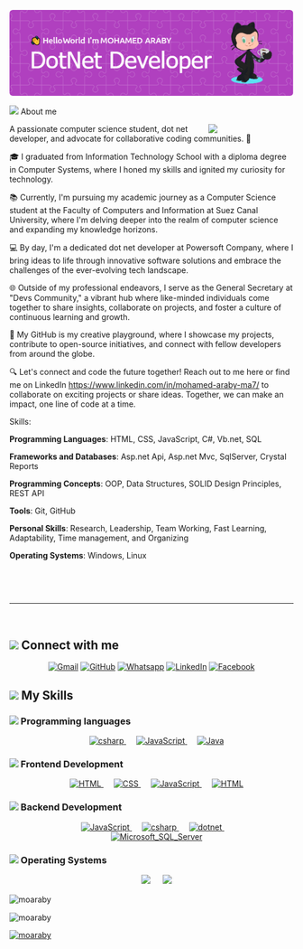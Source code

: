 ![Header](Header.png)

<img src = "https://i.pinimg.com/originals/3f/7e/4e/3f7e4eff7c96e9fe4b8b4b1ff3f7bdb5.gif" width = 6.5%> About me

<img align="right" src="https://github.com/7oSkaaa/7oSkaaa/blob/main/Images/Right_Side.gif?raw=true" width=30%>
<p>
A passionate computer science student, dot net developer, and advocate for collaborative coding communities. 🚀

🎓 I graduated from Information Technology School with a diploma degree in Computer Systems, where I honed my skills and ignited my curiosity for technology.

📚 Currently, I'm pursuing my academic journey as a Computer Science student at the Faculty of Computers and Information at Suez Canal University, where I'm delving deeper into the realm of computer science and expanding my knowledge horizons.

💻 By day, I'm a dedicated dot net developer at Powersoft Company, where I bring ideas to life through innovative software solutions and embrace the challenges of the ever-evolving tech landscape.

🌐 Outside of my professional endeavors, I serve as the General Secretary at "Devs Community," a vibrant hub where like-minded individuals come together to share insights, collaborate on projects, and foster a culture of continuous learning and growth.

🌟 My GitHub is my creative playground, where I showcase my projects, contribute to open-source initiatives, and connect with fellow developers from around the globe.

🔍 Let's connect and code the future together! Reach out to me here or find me on LinkedIn https://www.linkedin.com/in/mohamed-araby-ma7/ to collaborate on exciting projects or share ideas. Together, we can make an impact, one line of code at a time. 

Skills:

<strong> Programming Languages</strong>: HTML, CSS, JavaScript, C#, Vb.net, SQL

<strong>Frameworks and Databases</strong>: Asp.net Api, Asp.net Mvc, SqlServer, Crystal Reports

<strong>Programming Concepts</strong>: OOP, Data Structures, SOLID Design Principles, REST API

<strong>Tools</strong>: Git, GitHub

<strong>Personal Skills</strong>: Research, Leadership, Team Working, Fast Learning, Adaptability, Time management,   and Organizing

<strong>Operating Systems</strong>: Windows, Linux

<br>

</p>
<br>
<!-- ## <img src = "https://i.pinimg.com/originals/3f/7e/4e/3f7e4eff7c96e9fe4b8b4b1ff3f7bdb5.gif" width = 6.5%> Top Repositories
<a teget="_black" href=""></a>
 -->
<hr>
<br>

## <img src="https://github.com/7oSkaaa/7oSkaaa/blob/main/Images/Connect-with-me.gif?raw=true" width="10%"> Connect with me

<p align="center">
	<a href="arabym702@gmail.com"><img img src="https://img.shields.io/badge/gmail-%23EA4335.svg?style=plastic&logo=gmail&logoColor=white" alt="Gmail"/></a>
	<a href="https://github.com/MoARABY"><img src="https://img.shields.io/badge/github-%23181717.svg?style=plastic&logo=github&logoColor=white" alt="GitHub"/></a>
	<a href="https://wa.me/0201012209503"><img src="https://img.shields.io/badge/whatsapp-%2325D366.svg?style=plastic&logo=whatsapp&logoColor=white" alt="Whatsapp"/></a>
	<a href="https://https://www.linkedin.com/in/mohamed-araby-ma7/"><img src="https://img.shields.io/badge/linkedin-%230A66C2.svg?style=plastic&logo=linkedin&logoColor=white" alt="LinkedIn"/></a>
	<a href="https://www.facebook.com/Araby.isc/"><img src="https://img.shields.io/badge/facebook-%231877F2.svg?style=plastic&logo=facebook&logoColor=white" alt="Facebook"/></a>
</p>

## <img src="https://media2.giphy.com/media/QssGEmpkyEOhBCb7e1/giphy.gif?cid=ecf05e47a0n3gi1bfqntqmob8g9aid1oyj2wr3ds3mg700bl&rid=giphy.gif" width ="3%"> My Skills

### <img src = "https://github.com/7oSkaaa/7oSkaaa/blob/main/Images/Programming_Languages.gif?raw=true" width=5%> Programming languages
<p align="center"> 
  &emsp;
	  <a href="https://www.w3schools.com/cs" target="_blank"> 
     <img alt="csharp" src="https://img.shields.io/badge/csharp%20-5C2D91.svg?style=plastic&logo=csharp&logoColor=white">
   </a>
  &emsp;
  <a href="https://developer.mozilla.org/en-US/docs/Web/JavaScript" target="_blank"> 
     <img alt="JavaScript" src="https://img.shields.io/badge/JavaScript%20-%23F7DF1E.svg?style=plastic&logo=javascript&logoColor=black">
   </a>
  &emsp;
  <a href="https://www.java.com" target="_blank"> 
    <img alt="Java" src="https://img.shields.io/badge/Visual_basic-%23007396.svg?style=plastic&logo=Vb&logoColor=white">
  </a>
</p>

### <img src = "https://github.com/7oSkaaa/7oSkaaa/blob/main/Images/Front_End.gif?raw=true" width=5%> Frontend Development

<p align="center"> 
  &emsp; 
  <a href="https://www.w3.org/html/" target="_blank"> 
   <img alt="HTML" src="https://img.shields.io/badge/HTML5%20-%23E34F26.svg?style=plastic&logo=html5&logoColor=white">
  </a>   
  &emsp;
  <a href="https://www.w3schools.com/css/" target="_blank">
    <img alt="CSS" src="https://img.shields.io/badge/CSS%20-%231572B6.svg?style=plastic&logo=css3&logoColor=white">
  </a> 
  &emsp;
  <a href="https://developer.mozilla.org/en-US/docs/Web/JavaScript" target="_blank"> 
     <img alt="JavaScript" src="https://img.shields.io/badge/JavaScript%20-%23F7DF1E.svg?style=plastic&logo=javascript&logoColor=black">
   </a>
	  &emsp;
	  <a href="https://getbootstrap.com" target="_blank"> 
   <img alt="HTML" src="https://img.shields.io/badge/Bootstrap%20-563D7C.svg?style=plastic&logo=Bootstrap&logoColor=white">
  </a>  
</p>

### <img src = "https://github.com/7oSkaaa/7oSkaaa/blob/main/Images/Software_Tools.gif?raw=true" width=5%> Backend Development

<p align="center">
&emsp;
  <a href="https://developer.mozilla.org/en-US/docs/Web/JavaScript" target="_blank"> 
     <img alt="JavaScript" src="https://img.shields.io/badge/JavaScript%20-%23F7DF1E.svg?style=plastic&logo=javascript&logoColor=black">
   </a>
  &emsp;
	  <a href="https://www.w3schools.com/cs" target="_blank"> 
     <img alt="csharp" src="https://img.shields.io/badge/csharp%20-5C2D91.svg?style=plastic&logo=csharp&logoColor=white">
   </a>
   &emsp;
	  <a href="https://dotnet.microsoft.com/en-us/apps/aspnet" target="_blank"> 
     <img alt="dotnet" src="https://img.shields.io/badge/.NET%20-5C2D91.svg?style=plastic&logo=dotnet&logoColor=white">
   </a>
  &emsp;
     <br/>
   &emsp;
		  <a href="https://www.w3schools.com/sql/default.asp" target="_blank"> 
     <img alt="Microsoft_SQL_Server" src="https://img.shields.io/badge/Microsoft_SQL_Server%20-CC2927.svg?style=plastic&logo=microsoft-sql-server&logoColor=white">
   </a>
	<br/>
		
### <img src = "https://github.com/7oSkaaa/7oSkaaa/blob/main/Images/OS.gif?raw=true" width=5%> Operating Systems

<p align="center">
  &emsp;
    <a href="#"><img src="https://img.shields.io/badge/Linux-FCC624?style=plastic&logo=linux&logoColor=black"></a>
  &emsp;
    <a href="#"><img src="https://img.shields.io/badge/Windows-0078D6?style=plastic&logo=windows&logoColor=white"></a>
</p>
<p><img align="center" src="https://github-readme-stats.vercel.app/api/top-langs?username=moaraby&show_icons=true&locale=en&layout=compact" alt="moaraby" /></p>

<p><img align="center" src="https://github-readme-streak-stats.herokuapp.com/?user=moaraby&" alt="moaraby" /></p>
<p align="left"> <a href="https://github.com/ryo-ma/github-profile-trophy"><img src="https://github-profile-trophy.vercel.app/?username=moaraby" alt="moaraby" /></a> </p>
